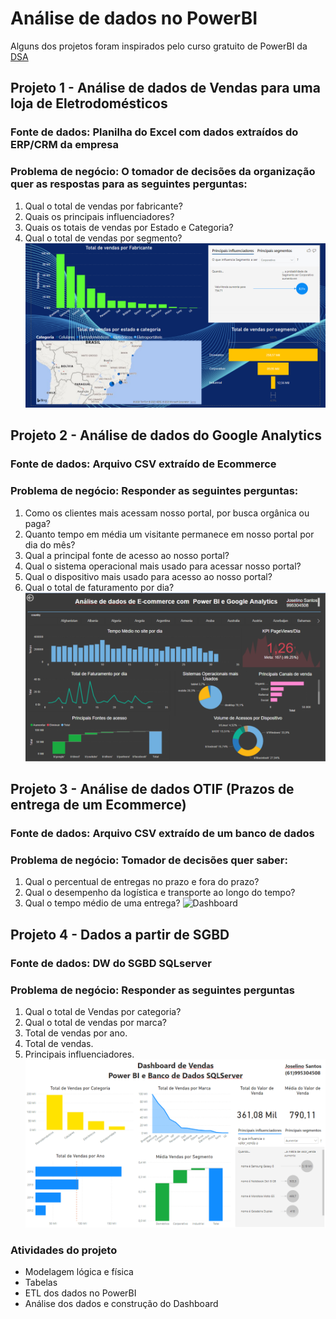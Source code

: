 # Análise de dados no PowerBI
Alguns dos projetos foram inspirados pelo curso gratuito de PowerBI da
[DSA](https://www.datascienceacademy.com.br/pages/cursos-gratuitos-1)

## Projeto 1 - Análise de dados de Vendas para uma loja de Eletrodomésticos
### Fonte de dados: Planilha do Excel com dados extraídos do ERP/CRM da empresa
### Problema de negócio: O tomador de decisões da organização quer as respostas para as seguintes perguntas:
1. Qual o total de vendas por fabricante?
2. Quais os principais influenciadores?
3. Quais os totais de vendas por Estado e Categoria?
4. Qual o total de vendas por segmento?
![Dashboard](https://github.com/joselinosantosti/analisedados-powerbi/blob/master/Projeto1-Vendas/01.DashboardVendas.png)

## Projeto 2 - Análise de dados do Google Analytics
### Fonte de dados: Arquivo CSV extraído de Ecommerce
### Problema de negócio: Responder as seguintes perguntas:
1. Como os clientes mais acessam nosso portal, por busca orgânica ou paga?
2. Quanto tempo em média um visitante permanece em nosso portal por dia do mês?
3. Qual a principal fonte de acesso ao nosso portal?
4. Qual o sistema operacional mais usado para acessar nosso portal?
5. Qual o dispositivo mais usado para acesso ao nosso portal?
6. Qual o total de faturamento por dia?
![Dashboard](https://github.com/joselinosantosti/analisedados-powerbi/blob/master/Projeto2-Analytics/02.Dashboard.png)

## Projeto 3 - Análise de dados OTIF (Prazos de entrega de um Ecommerce)
### Fonte de dados: Arquivo CSV extraído de um banco de dados
### Problema de negócio: Tomador de decisões quer saber:
1. Qual o percentual de entregas no prazo e fora do prazo?
2. Qual o desempenho da logística e transporte ao longo do tempo?
3. Qual o tempo médio de uma entrega?
![Dashboard](https://github.com/joselinosantosti/analisedados-powerbi/blob/master/Projeto3-OTIF/03.Dashboard.png)

## Projeto 4 - Dados a partir de SGBD
### Fonte de dados: DW do SGBD SQLserver
### Problema de negócio: Responder as seguintes perguntas
1. Qual o total de Vendas por categoria?
2. Qual o total de vendas por marca?
3. Total de vendas por ano.
4. Total de vendas.
5. Principais influenciadores.
![Dashboard](https://github.com/joselinosantosti/analisedados-powerbi/blob/master/Projeto4-Database/04.Dashboard.png)

### Atividades do projeto
* Modelagem lógica e física<br>
* Tabelas<br>
* ETL dos dados no PowerBI<br>
* Análise dos dados e construção do Dashboard<br>
